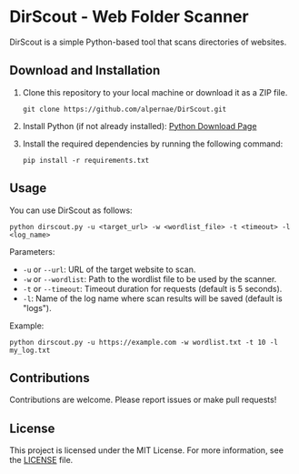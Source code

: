 # DirScout - Web Folder Scanner

DirScout is a simple Python-based tool that scans directories of websites.

## Download and Installation

1. Clone this repository to your local machine or download it as a ZIP file.

    ```
    git clone https://github.com/alpernae/DirScout.git
    ```

2. Install Python (if not already installed): [Python Download Page](https://www.python.org/downloads/)

3. Install the required dependencies by running the following command:

    ```
    pip install -r requirements.txt
    ```

## Usage

You can use DirScout as follows:

```
python dirscout.py -u <target_url> -w <wordlist_file> -t <timeout> -l <log_name>
```

Parameters:

- `-u` or `--url`: URL of the target website to scan.
- `-w` or `--wordlist`: Path to the wordlist file to be used by the scanner.
- `-t` or `--timeout`: Timeout duration for requests (default is 5 seconds).
- `-l`: Name of the log name where scan results will be saved (default is "logs").

Example:

```
python dirscout.py -u https://example.com -w wordlist.txt -t 10 -l my_log.txt
```

## Contributions

Contributions are welcome. Please report issues or make pull requests!

## License

This project is licensed under the MIT License. For more information, see the [LICENSE](LICENSE) file.
